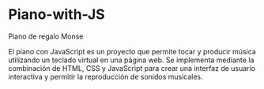 # Piano-with-JS
Piano de regalo Monse

El piano con JavaScript es un proyecto que permite tocar y producir música utilizando un teclado virtual en una página web. Se implementa mediante la combinación de HTML, CSS y JavaScript para crear una interfaz de usuario interactiva y permitir la reproducción de sonidos musicales.
